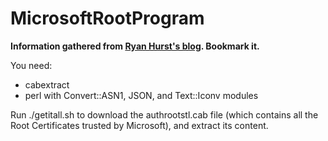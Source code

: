 # MicrosoftRootProgram

**Information gathered from [Ryan Hurst's blog](https://unmitigatedrisk.com/?p=259). Bookmark it.**

You need:
* cabextract
* perl with Convert::ASN1, JSON, and Text::Iconv modules

Run ./getitall.sh to download the authrootstl.cab file (which contains
all the Root Certificates trusted by Microsoft), and extract its
content.
